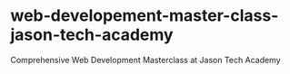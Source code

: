 # web-developement-master-class-jason-tech-academy
 Comprehensive Web Development Masterclass at  Jason Tech Academy

